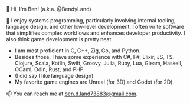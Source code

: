 👋 Hi, I'm Ben! (a.k.a. @BendyLand)

🌱 I enjoy systems programming, particularly involving internal tooling, language design, and other low-level development. I often write software that simplifies complex workflows and enhances developer productivity. I also think game development is pretty neat.
 - I am most proficient in C, C++, Zig, Go, and Python.
 - Besides those, I have some experience with C#, F#, Elixir, JS, TS, Clojure, Scala, Kotlin, Swift, Groovy, Julia, Ruby, Lua, Gleam, Haskell, OCaml, Odin, Rust, and PHP.
  - (I did say I like language design)
 - My favorite game engines are Unreal (for 3D) and Godot (for 2D).

📫 You can reach me at ben.d.land73883@gmail.com.

<!---
BendyLand/BendyLand is a ✨ special ✨ repository because its `README.md` (this file) appears on your GitHub profile.
You can click the Preview link to take a look at your changes.
--->
